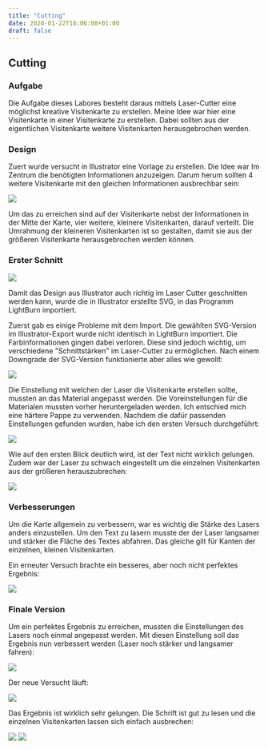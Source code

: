 ```yaml
---
title: "Cutting"
date: 2020-01-22T16:06:08+01:00
draft: false
---
```


## Cutting

### Aufgabe

Die Aufgabe dieses Labores besteht daraus mittels Laser-Cutter eine möglichst kreative Visitenkarte zu erstellen. Meine Idee war hier eine Visitenkarte in einer Visitenkarte zu erstellen. Dabei sollten aus der eigentlichen Visitenkarte weitere Visitenkarten herausgebrochen werden.

### Design

Zuert wurde versucht in Illustrator eine Vorlage zu erstellen. Die Idee war Im Zentrum die benötigten Informationen anzuzeigen. Darum herum sollten 4 weitere Visitenkarte mit den gleichen Informationen ausbrechbar sein:

<img src="/swh-19-20-marcoc/img/lasercut/first_sketch.jpg" />

Um das zu erreichen sind auf der Visitenkarte nebst der Informationen in der Mitte der Karte, vier weitere, kleinere Visitenkarten, darauf verteilt. Die Umrahmung der kleineren Visitenkarten ist so gestalten, damit sie aus der größeren Visitenkarte herausgebrochen werden können.

### Erster Schnitt

<img src="/swh-19-20-marcoc/img/lasercut/sketch_in_illustrator.png">

Damit das Design aus Illustrator auch richtig im Laser Cutter geschnitten werden kann, wurde die in Illustrator erstellte SVG, in das Programm LightBurn importiert.

Zuerst gab es einige Probleme mit dem Import. Die gewählten SVG-Version im Illustrator-Export wurde nicht identisch in LightBurn importiert. Die Farbinformationen gingen dabei verloren. Diese sind jedoch wichtig, um verschiedene "Schnittstärken" im Laser-Cutter zu ermöglichen. Nach einem Downgrade der SVG-Version funktionierte aber alles wie gewollt:

<img src="/swh-19-20-marcoc/img/lasercut/lightburn_v1.png">

Die Einstellung mit welchen der Laser die Visitenkarte erstellen sollte, mussten an das Material angepasst werden. Die Voreinstellungen für die Materialen mussten
vorher heruntergeladen werden. Ich entschied mich eine härtere Pappe zu verwenden. Nachdem die dafür passenden Einstellungen gefunden wurden, habe ich den 
ersten Versuch durchgeführt:

<img src="/swh-19-20-marcoc/img/lasercut/cutter_first_try.jpg">

Wie auf den ersten Blick deutlich wird, ist der Text nicht wirklich gelungen. Zudem war der Laser zu schwach eingestellt um die einzelnen Visitenkarten aus der
größeren herauszubrechen:

<img src="/swh-19-20-marcoc/img/lasercut/breakout_cutter.jpg">

### Verbesserungen

Um die Karte allgemein zu verbessern, war es wichtig die Stärke des Lasers anders einzustellen. Um den Text zu lasern musste der der Laser
langsamer und stärker die Fläche des Textes abfahren. Das gleiche gilt für Kanten der einzelnen, kleinen Visitenkarten.

Ein erneuter Versuch brachte ein besseres, aber noch nicht perfektes Ergebnis:

<img src="/swh-19-20-marcoc/img/lasercut/second_try.JPG">

### Finale Version

Um ein perfektes Ergebnis zu erreichen, mussten die Einstellungen des Lasers noch einmal angepasst werden. Mit diesen
Einstellung soll das Ergebnis nun verbessert werden (Laser noch stärker und langsamer fahren):

<img src="/swh-19-20-marcoc/img/lasercut/settings_cutter.jpg">

Der neue Versucht läuft:

<img src="/swh-19-20-marcoc/img/lasercut/cutting_laser.jpg">

Das Ergebnis ist wirklich sehr gelungen. Die Schrift ist gut zu lesen und die einzelnen Visitenkarten lassen sich einfach
ausbrechen:

<img src="/swh-19-20-marcoc/img/lasercut/final_cut_1.jpg">

<img src="/swh-19-20-marcoc/img/lasercut/final_cut_2.jpg">